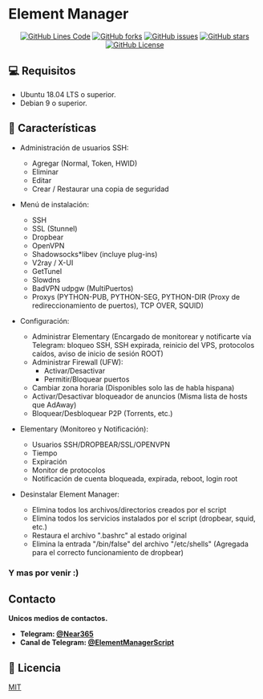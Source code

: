 # Element Manager

<div align="center">
  <a href=""><img src="https://img.shields.io/tokei/lines/github/IntelectoDev/ElementManager?style=for-the-badge" alt="GitHub Lines Code"></a>
  <a href=""><img src="https://img.shields.io/github/forks/IntelectoDev/ElementManager?style=for-the-badge" alt="GitHub forks"></a>
  <a href=""><img src="https://img.shields.io/github/issues/IntelectoDev/ElementManager?style=for-the-badge" alt="GitHub issues"></a>
  <a href=""><img src="https://img.shields.io/github/stars/IntelectoDev/ElementManager?style=for-the-badge" alt="GitHub stars"></a>
  <a href=""><img src="https://img.shields.io/github/license/IntelectoDev/ElementManager?style=for-the-badge" alt="GitHub License"></a>
</div>

## 💻 Requisitos
* Ubuntu 18.04 LTS o superior.
* Debian 9 o superior.

## 🧉 Características
* Administración de usuarios SSH:
  * Agregar (Normal, Token, HWID)
  * Eliminar
  * Editar
  * Crear / Restaurar una copia de seguridad

* Menú de instalación:
  * SSH
  * SSL (Stunnel)
  * Dropbear   
  * OpenVPN
  * Shadowsocks*libev (incluye plug-ins)
  * V2ray / X-UI
  * GetTunel
  * Slowdns
  * BadVPN udpgw (MultiPuertos)
  * Proxys (PYTHON-PUB, PYTHON-SEG, PYTHON-DIR (Proxy de redireccionamiento de puertos), TCP OVER, SQUID)

* Configuración:
  * Administrar Elementary 
  (Encargado de monitorear y notificarte vía Telegram: bloqueo SSH, SSH expirada, reinicio del VPS, protocolos caídos, aviso de inicio de sesión ROOT)
  * Administrar Firewall (UFW):
    * Activar/Desactivar
    * Permitir/Bloquear puertos
  * Cambiar zona horaria (Disponibles solo las de habla hispana)
  * Activar/Desactivar bloqueador de anuncios (Misma lista de hosts que AdAway)
  * Bloquear/Desbloquear P2P (Torrents, etc.)

* Elementary (Monitoreo y Notificación):
  * Usuarios SSH/DROPBEAR/SSL/OPENVPN
  * Tiempo
  * Expiración
  * Monitor de protocolos
  * Notificación de cuenta bloqueada, expirada, reboot, login root

* Desinstalar Element Manager:
  * Elimina todos los archivos/directorios creados por el script
  * Elimina todos los servicios instalados por el script (dropbear, squid, etc.)
  * Restaura el archivo ".bashrc" al estado original
  * Elimina la entrada "/bin/false" del archivo "/etc/shells" (Agregada para el correcto funcionamiento de dropbear)

### **Y mas por venir :)**

## Contacto
**Unicos medios de contactos.**
  * **Telegram: [@Near365](https://t.me/Near365)**
  * **Canal de Telegram: [@ElementManagerScript](https://t.me/ElementManagerScript)**

## 📝 Licencia
[MIT](https://choosealicense.com/licenses/mit/)
